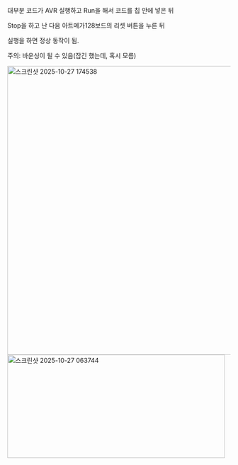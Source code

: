 대부분 코드가 AVR 실행하고 Run을 해서 코드를 칩 안에 넣은 뒤 

Stop을 하고 난 다음 아트메가128보드의 리셋 버튼을 누른 뒤 

실행을 하면 정상 동작이 됨.

주의: 바운싱이 될 수 있음(잡긴 했는데, 혹시 모름)

<img width="892" height="652" alt="스크린샷 2025-10-27 174538" src="https://github.com/user-attachments/assets/d8ea090b-59c0-4567-97f6-e0bb7b89333c" />
<img width="491" height="233" alt="스크린샷 2025-10-27 063744" src="https://github.com/user-attachments/assets/6ebcdd69-2169-47d9-ae63-7145ba8e7769" />
